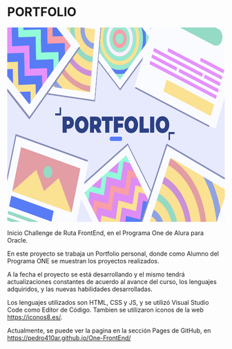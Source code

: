 # PORTFOLIO 
<img width=1000 height=450 src="https://github.com/Pedro410Ar/One-FrontEnd/blob/master/img/portfolio.png">


Inicio Challenge de Ruta FrontEnd, en el Programa One de Alura para Oracle.

En este proyecto se trabaja un Portfolio personal, donde como Alumno del Programa ONE se muestran los proyectos realizados. 

A la fecha el proyecto se está desarrollando y el mismo tendrá actualizaciones constantes de acuerdo al avance del curso, los lenguajes adquiridos, y las nuevas habilidades desarrolladas. 

Los lenguajes utilizados son HTML, CSS y JS, y se utilizó Visual Studio Code como Editor de Código. 
Tambien se utilizaron iconos de la web https://iconos8.es/.

Actualmente, se puede ver la pagina en la sección Pages de GitHub, en https://pedro410ar.github.io/One-FrontEnd/
